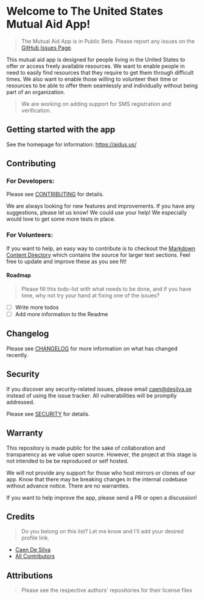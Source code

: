 # Welcome to The United States Mutual Aid App!

> The Mutual Aid App is in Public Beta. Please report any issues on the [GitHub Issues Page](https://github.com/caendesilva/mutual-aid-app/issues).

This mutual aid app is designed for people living in the United States to offer or access freely available resources. We want to enable people in need to easily find resources that they require to get them through difficult times. We also want to enable those willing to volunteer their time or resources to be able to offer them seamlessly and individually without being part of an organization.

> We are working on adding support for SMS registration and verification.

## Getting started with the app
See the homepage for information: https://aidus.us/

## Contributing
### For Developers:
Please see [CONTRIBUTING](CONTRIBUTING.md) for details.

We are always looking for new features and improvements. If you have any suggestions, please let us know!
We could use your help! We especially would love to get some more tests in place.

### For Volunteers:
If you want to help, an easy way to contribute is to checkout the [Markdown Content Directory](https://github.com/caendesilva/mutual-aid-app/tree/master/resources/markdown/content) which contains the source for larger text sections. Feel free to update and improve these as you see fit!
#### Roadmap
> Please fill this todo-list with what needs to be done, and if you have time, why not try your hand at fixing one of the issues?
- [ ] Write more todos
- [ ] Add more information to the Readme

## Changelog
Please see [CHANGELOG](CHANGELOG.md) for more information on what has changed recently.

## Security

If you discover any security-related issues, please email caen@desilva.se instead of using the issue tracker.
All vulnerabilities will be promptly addressed.

Please see [SECURITY](SECURITY.md) for details.

## Warranty
This repository is made public for the sake of collaboration and transparency as we value open source. However, the project at this stage is not intended to be be reproduced or self hosted. 

We will not provide any support for those who host mirrors or clones of our app. Know that there may be breaking changes in the internal codebase without advance notice. There are no warranties.

If you want to help improve the app, please send a PR or open a discussion!

## Credits
> Do you belong on this list? Let me know and I'll add your desired profile link.
-   [Caen De Silva](https://github.com/caendesilva)
-   [All Contributors](../../contributors)

<!-- ## License -->
<!-- The MIT License (MIT). Please see [License File](LICENSE.md) for more information. -->

## Attributions
> Please see the respective authors' repositories for their license files
